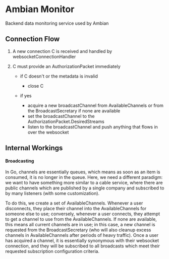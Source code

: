 # Ambian Monitor
Backend data monitoring service used by Ambian
## Connection Flow

1. A new connection C is received and handled by websocketConnectionHandler
2. C must provide an AuthorizationPacket immediately

    - if C doesn't or the metadata is invalid

	    - close C
	
	- if yes
		- acquire a new broadcastChannel from AvailableChannels or from the BroadcastSecretary if none are available
		- set the broadcastChannel to the AuthorizationPacket.DesiredStreams
		- listen to the broadcastChannel and push anything that flows in over the websocket

## Internal Workings
#### Broadcasting
In Go, channels are essentially queues, which means as soon as an item is consumed, it is no longer in the queue. Here, we need a different paradigm: we want to have something more similar to a cable service, where there are public channels which are published by a single company and subscribed to by many listeners (with some customization).

To do this, we create a set of AvailableChannels. Whenever a user disconnects, they place their channel into the AvailableChannels for someone else to use; conversely, whenever a user connects, they attempt to get a channel to use from the AvailableChannels. If none are available, this means all current channels are in use; in this case, a new channel is requested from the BroadcastSecretary (who will also cleanup excess channels in AvailableChannels after periods of heavy traffic). Once a user has acquired a channel, it is essentially synonymous with their websocket connection, and they will be subscribed to all broadcasts which meet their requested subscription configuration criteria.